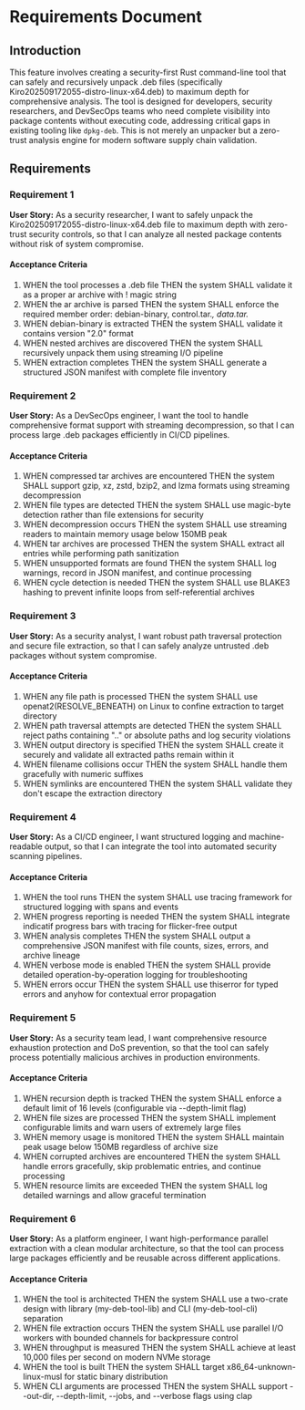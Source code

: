 # Requirements Document

## Introduction

This feature involves creating a security-first Rust command-line tool that can safely and recursively unpack .deb files (specifically Kiro202509172055-distro-linux-x64.deb) to maximum depth for comprehensive analysis. The tool is designed for developers, security researchers, and DevSecOps teams who need complete visibility into package contents without executing code, addressing critical gaps in existing tooling like `dpkg-deb`. This is not merely an unpacker but a zero-trust analysis engine for modern software supply chain validation.

## Requirements

### Requirement 1

**User Story:** As a security researcher, I want to safely unpack the Kiro202509172055-distro-linux-x64.deb file to maximum depth with zero-trust security controls, so that I can analyze all nested package contents without risk of system compromise.

#### Acceptance Criteria

1. WHEN the tool processes a .deb file THEN the system SHALL validate it as a proper ar archive with !<arch> magic string
2. WHEN the ar archive is parsed THEN the system SHALL enforce the required member order: debian-binary, control.tar.*, data.tar.*
3. WHEN debian-binary is extracted THEN the system SHALL validate it contains version "2.0" format
4. WHEN nested archives are discovered THEN the system SHALL recursively unpack them using streaming I/O pipeline
5. WHEN extraction completes THEN the system SHALL generate a structured JSON manifest with complete file inventory

### Requirement 2

**User Story:** As a DevSecOps engineer, I want the tool to handle comprehensive format support with streaming decompression, so that I can process large .deb packages efficiently in CI/CD pipelines.

#### Acceptance Criteria

1. WHEN compressed tar archives are encountered THEN the system SHALL support gzip, xz, zstd, bzip2, and lzma formats using streaming decompression
2. WHEN file types are detected THEN the system SHALL use magic-byte detection rather than file extensions for security
3. WHEN decompression occurs THEN the system SHALL use streaming readers to maintain memory usage below 150MB peak
4. WHEN tar archives are processed THEN the system SHALL extract all entries while performing path sanitization
5. WHEN unsupported formats are found THEN the system SHALL log warnings, record in JSON manifest, and continue processing
6. WHEN cycle detection is needed THEN the system SHALL use BLAKE3 hashing to prevent infinite loops from self-referential archives

### Requirement 3

**User Story:** As a security analyst, I want robust path traversal protection and secure file extraction, so that I can safely analyze untrusted .deb packages without system compromise.

#### Acceptance Criteria

1. WHEN any file path is processed THEN the system SHALL use openat2(RESOLVE_BENEATH) on Linux to confine extraction to target directory
2. WHEN path traversal attempts are detected THEN the system SHALL reject paths containing ".." or absolute paths and log security violations
3. WHEN output directory is specified THEN the system SHALL create it securely and validate all extracted paths remain within it
4. WHEN filename collisions occur THEN the system SHALL handle them gracefully with numeric suffixes
5. WHEN symlinks are encountered THEN the system SHALL validate they don't escape the extraction directory

### Requirement 4

**User Story:** As a CI/CD engineer, I want structured logging and machine-readable output, so that I can integrate the tool into automated security scanning pipelines.

#### Acceptance Criteria

1. WHEN the tool runs THEN the system SHALL use tracing framework for structured logging with spans and events
2. WHEN progress reporting is needed THEN the system SHALL integrate indicatif progress bars with tracing for flicker-free output
3. WHEN analysis completes THEN the system SHALL output a comprehensive JSON manifest with file counts, sizes, errors, and archive lineage
4. WHEN verbose mode is enabled THEN the system SHALL provide detailed operation-by-operation logging for troubleshooting
5. WHEN errors occur THEN the system SHALL use thiserror for typed errors and anyhow for contextual error propagation

### Requirement 5

**User Story:** As a security team lead, I want comprehensive resource exhaustion protection and DoS prevention, so that the tool can safely process potentially malicious archives in production environments.

#### Acceptance Criteria

1. WHEN recursion depth is tracked THEN the system SHALL enforce a default limit of 16 levels (configurable via --depth-limit flag)
2. WHEN file sizes are processed THEN the system SHALL implement configurable limits and warn users of extremely large files
3. WHEN memory usage is monitored THEN the system SHALL maintain peak usage below 150MB regardless of archive size
4. WHEN corrupted archives are encountered THEN the system SHALL handle errors gracefully, skip problematic entries, and continue processing
5. WHEN resource limits are exceeded THEN the system SHALL log detailed warnings and allow graceful termination

### Requirement 6

**User Story:** As a platform engineer, I want high-performance parallel extraction with a clean modular architecture, so that the tool can process large packages efficiently and be reusable across different applications.

#### Acceptance Criteria

1. WHEN the tool is architected THEN the system SHALL use a two-crate design with library (my-deb-tool-lib) and CLI (my-deb-tool-cli) separation
2. WHEN file extraction occurs THEN the system SHALL use parallel I/O workers with bounded channels for backpressure control
3. WHEN throughput is measured THEN the system SHALL achieve at least 10,000 files per second on modern NVMe storage
4. WHEN the tool is built THEN the system SHALL target x86_64-unknown-linux-musl for static binary distribution
5. WHEN CLI arguments are processed THEN the system SHALL support --out-dir, --depth-limit, --jobs, and --verbose flags using clap